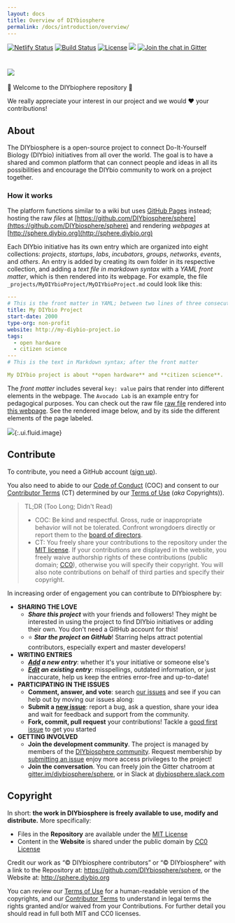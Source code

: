 ```yaml
---
layout: docs
title: Overview of DIYbiosphere
permalink: /docs/introduction/overview/
---
```

[![Netlify Status](https://api.netlify.com/api/v1/badges/936735a8-16f8-4fca-a5a5-7489a77806a9/deploy-status)](https://app.netlify.com/sites/diybiosphere/deploys)
[![Build Status](https://travis-ci.org/DIYbiosphere/sphere.svg?branch=master)](https://travis-ci.org/DIYbiosphere/sphere)
[![License](https://img.shields.io/badge/license-MIT%20%2B%20CC0-lightgrey.svg)](http://sphere.diybio.org/terms-of-use/)
![](https://reposs.herokuapp.com/?path=DIYbiosphere/sphere&color=yellowgreen)
[![Join the chat in Gitter](https://badges.gitter.im/DIYbiosphere/sphere.svg)](https://gitter.im/DIYbiosphere/sphere?utm_source=badge&utm_medium=badge&utm_campaign=pr-badge)


# ![](https://sphere.diybio.org/assets/img/sphere-long@1x.png)

:tada: Welcome to the DIYbiophere repository :tada:

We really appreciate your interest in our project and we would :heart: your contributions!

## About
The DIYbiosphere is a open-source project to connect Do-It-Yourself Biology (DIYbio) initiatives from all over the world. The goal is to have a shared and common platform that can connect people and ideas in all its possibilities and encourage the DIYbio community to work on a project together.


### How it works
The platform functions similar to a wiki but uses [GitHub Pages](https://pages.github.com) instead; hosting the raw _files_ at [https://github.com/DIYbiosphere/sphere](https://github.com/DIYbiosphere/sphere) and rendering _webpages_ at [http://sphere.diybio.org](http://sphere.diybio.org)

Each DIYbio initiative has its own entry which are organized into eight collections: _projects_, _startups_, _labs_, _incubators_, _groups_, _networks_, _events_, and _others_. An entry is added by creating its own folder in its respective collection, and adding a _text file in markdown syntax_ with a _YAML front matter_, which is then rendered into its webpage. For example, the file `_projects/MyDIYbioProject/MyDIYbioProject.md` could look like this:

```yaml
---
# This is the front matter in YAML; between two lines of three consecutive dashes (---)
title: My DIYbio Project
start-date: 2000
type-org: non-profit
website: http://my-diybio-project.io
tags:
  - open hardware
  - citizen science
---
# This is the text in Markdown syntax; after the front matter

My DIYbio project is about **open hardware** and **citizen science**.

```

The _front matter_ includes several `key: value` pairs that render into different elements in the webpage. The `Avocado Lab` is an example entry for pedagogical purposes. You can check out the raw file [raw file](https://raw.githubusercontent.com/DIYbiosphere/sphere/master/docs/tutorials/AvocadoLab/AvocadoLab.md) rendered into [this webpage](http://sphere.diybio.org/docs/tutorials/AvocadoLab). See the rendered image below, and by its side the different elements of the page labeled.

![](https://sphere.diybio.org/docs/tutorials/AvocadoLab/side-by-side.png){:.ui.fluid.image}


## Contribute
To contribute, you need a GitHub account ([sign up](https://github.com/join)).

You also need to abide to our [Code of Conduct](https://sphere.diybio.org/about/code-of-conduct) (COC) and consent to our [Contributor Terms](https://sphere.diybio.org/about/contributor-terms) (CT) determined by our [Terms of Use](https://sphere.diybio.org/about/terms-of-use) (_aka_ Copyrights)).

> TL;DR (Too Long; Didn't Read)
> - COC: Be kind and respectful. Gross, rude or inappropriate behavior will not be tolerated. Confront wrongdoers directly or report them to the [board of directors](https://sphere.diybio.org/about/community).
> - CT: You freely share your contributions to the repository under the [MIT license](https://opensource.org/licenses/MIT). If your contributions are displayed in the website, you freely waive authorship rights of these contributions (public domain; [CC0](https://creativecommons.org/publicdomain/zero/1.0/)), otherwise you will specify their copyright. You will also note contributions on behalf of third parties and specify their copyright.


In increasing order of engagement you can contribute to DIYbiosphere by:

- **SHARING THE LOVE**
  - **_Share this project_** with your friends and followers! They might be interested in using the project to find DIYbio initiatives or adding their own. You don't need a GitHub account for this!
  - :star: **_Star the project on GitHub_**! Starring helps attract potential contributors, especially expert and master developers!
- **WRITING ENTRIES**
  - **_[Add](https://sphere.diybio.org/docs/tutorials/add-entry) a new entry_**:  whether it's your initiative or someone else's
  - **_[Edit](https://sphere.diybio.org/docs/tutorials/edit-entry) an existing entry_**: misspellings, outdated information, or just inaccurate, help us keep the entries error-free and up-to-date!
- **PARTICIPATING IN THE ISSUES**
  - **Comment, answer, and vote**: search [our issues](https://github.com/DIYbiosphere/sphere/issues) and see if you can help out by moving our issues along:
  - **Submit a [new issue](https://github.com/DIYbiosphere/sphere/issues/new)**: report a bug, ask a question, share your idea and wait for feedback and support from the community.
  - **Fork, commit, pull request** your contributions! Tackle a [good first issue](https://github.com/DIYbiosphere/sphere/labels/good%20first%20issue) to get you started
- **GETTING INVOLVED**
  - **Join the development community**. The project is managed by members of the [DIYbiosphere community](https://sphere.diybio.org/about/community). Request membership by [submitting an issue](https://github.com/DIYbiosphere/sphere/issues/new) enjoy more access privileges to the project!
  - **Join the conversation**. You can freely join the Gitter chatroom at [gitter.im/diybiosphere/sphere](https://gitter.im/DIYbiosphere/sphere?utm_source=share-link&utm_medium=link&utm_campaign=share-link), or in Slack at [diybiosphere.slack.com](https://diybiosphere.slack.com)

## Copyright
In short: **the work in DIYbiosphere is freely available to use, modify and distribute.** More specifically:

- Files in the **Repository** are available under the [MIT License](https://opensource.org/licenses/MIT)
- Content in the **Website** is shared under the public domain by [CC0 License](https://creativecommons.org/publicdomain/zero/1.0/)

Credit our work as “© DIYbiosphere contributors” or “© DIYbiosphere” with a link to the Repository at: https://github.com/DIYbiosphere/sphere, or the Website at: http://sphere.diybio.org

You can review our [Terms of Use](https://sphere.diybio.org/about/terms-of-use) for a human-readable version of the copyrights, and our [Contributor Terms](https://sphere.diybio.org/about/contributor-terms) to understand in legal terms the rights granted and/or waived from your Contributions. For further detail you should read in full both MIT and CC0 licenses.
